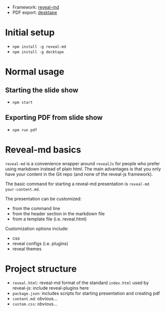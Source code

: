 - Framework: [reveal-md](https://github.com/webpro/reveal-md)
- PDF export: [desktape](https://github.com/astefanutti/decktape)

# Initial setup

- `npm install -g reveal-md`
- `npm install -g decktape`

# Normal usage

## Starting the slide show

- `npm start`

## Exporting PDF from slide show

- `npm run pdf`

# Reveal-md basics

`reveal-md` is a convenience wrapper around `revealJs` for people who prefer using markdown instead of plain html. The main advantages is that you only have your content in the Git repo (and none of the reveal-js framework).

The basic command for starting a reveal-md presentation is `reveal-md your-content.md`.

The presentation can be customized:

- from the command line
- from the header section in the markdown file
- from a template file (i.e. reveal.html)

Customization options include:

- css
- reveal configs (i.e. plugins)
- reveal themes

# Project structure

- `reveal.html`: reveal-md format of the standard `index.html` used by reveal-js: include reveal-plugins here
- `package.json`: includes scripts for starting presentation and creating pdf
- `content.md`: obvious...
- `custom.css`: obvious...

